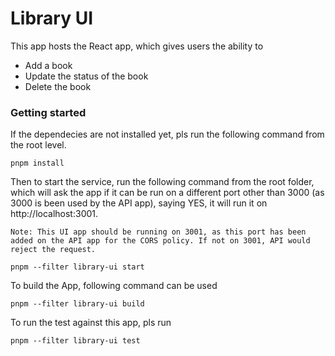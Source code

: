 # Library UI

This app hosts the React app, which gives users the ability to

- Add a book
- Update the status of the book
- Delete the book

### Getting started

If the dependecies are not installed yet, pls run the following command from the root level.

```
pnpm install
```

Then to start the service, run the following command from the root folder, which will ask the app if it can be run on a different port other than 3000 (as 3000 is been used by the API app), saying YES, it will run it on http://localhost:3001.

`Note: This UI app should be running on 3001, as this port has been added on the API app for the CORS policy. If not on 3001, API would reject the request.`

```
pnpm --filter library-ui start
```

To build the App, following command can be used

```
pnpm --filter library-ui build
```

To run the test against this app, pls run

```
pnpm --filter library-ui test
```
